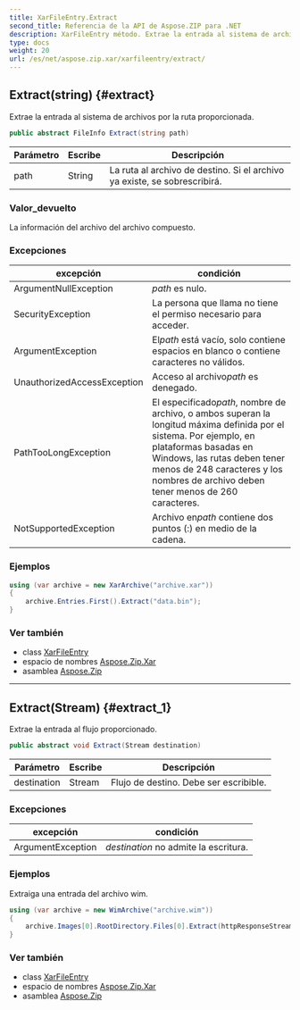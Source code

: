 ```yaml
---
title: XarFileEntry.Extract
second_title: Referencia de la API de Aspose.ZIP para .NET
description: XarFileEntry método. Extrae la entrada al sistema de archivos por la ruta proporcionada.
type: docs
weight: 20
url: /es/net/aspose.zip.xar/xarfileentry/extract/
---
```

## Extract(string) {#extract}

Extrae la entrada al sistema de archivos por la ruta proporcionada.

```csharp
public abstract FileInfo Extract(string path)
```

| Parámetro | Escribe | Descripción |
| --- | --- | --- |
| path | String | La ruta al archivo de destino. Si el archivo ya existe, se sobrescribirá. |

### Valor_devuelto

La información del archivo del archivo compuesto.

### Excepciones

| excepción | condición |
| --- | --- |
| ArgumentNullException | *path* es nulo. |
| SecurityException | La persona que llama no tiene el permiso necesario para acceder. |
| ArgumentException | El*path* está vacío, solo contiene espacios en blanco o contiene caracteres no válidos. |
| UnauthorizedAccessException | Acceso al archivo*path* es denegado. |
| PathTooLongException | El especificado*path*, nombre de archivo, o ambos superan la longitud máxima definida por el sistema. Por ejemplo, en plataformas basadas en Windows, las rutas deben tener menos de 248 caracteres y los nombres de archivo deben tener menos de 260 caracteres. |
| NotSupportedException | Archivo en*path* contiene dos puntos (:) en medio de la cadena. |

### Ejemplos

```csharp
using (var archive = new XarArchive("archive.xar"))
{
    archive.Entries.First().Extract("data.bin");
}
```

### Ver también

* class [XarFileEntry](../)
* espacio de nombres [Aspose.Zip.Xar](../../xarfileentry/)
* asamblea [Aspose.Zip](../../../)

---

## Extract(Stream) {#extract_1}

Extrae la entrada al flujo proporcionado.

```csharp
public abstract void Extract(Stream destination)
```

| Parámetro | Escribe | Descripción |
| --- | --- | --- |
| destination | Stream | Flujo de destino. Debe ser escribible. |

### Excepciones

| excepción | condición |
| --- | --- |
| ArgumentException | *destination* no admite la escritura. |

### Ejemplos

Extraiga una entrada del archivo wim.

```csharp
using (var archive = new WimArchive("archive.wim"))
{
    archive.Images[0].RootDirectory.Files[0].Extract(httpResponseStream);
}
```

### Ver también

* class [XarFileEntry](../)
* espacio de nombres [Aspose.Zip.Xar](../../xarfileentry/)
* asamblea [Aspose.Zip](../../../)


